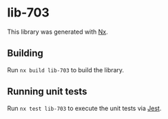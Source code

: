 # lib-703

This library was generated with [Nx](https://nx.dev).

## Building

Run `nx build lib-703` to build the library.

## Running unit tests

Run `nx test lib-703` to execute the unit tests via [Jest](https://jestjs.io).

